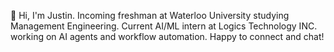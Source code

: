 👋 Hi, I'm Justin. Incoming freshman at Waterloo University studying Management Engineering. Current AI/ML intern at Logics Technology INC. working on AI agents and workflow automation. Happy to connect and chat!

<!---
jstxw/jstxw is a ✨ special ✨ repository because its `README.md` (this file) appears on your GitHub profile.
You can click the Preview link to take a look at your changes.
--->
